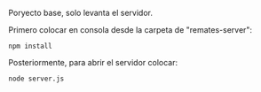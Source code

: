 Poryecto base, solo levanta el servidor.

Primero colocar en consola desde la carpeta de "remates-server":
```
npm install
```

Posteriormente, para abrir el servidor colocar:
```
node server.js
```
